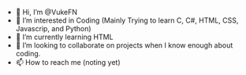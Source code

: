 - 👋 Hi, I’m @VukeFN
- 👀 I’m interested in Coding (Mainly Trying to learn C, C#, HTML, CSS, Javascrip, and Python)
- 🌱 I’m currently learning HTML
- 💞️ I’m looking to collaborate on projects when I know enough about coding.
- 📫 How to reach me (noting yet)

<!---
VukeFN/VukeFN is a ✨ special ✨ repository because its `README.md` (this file) appears on your GitHub profile.
You can click the Preview link to take a look at your changes.
--->
